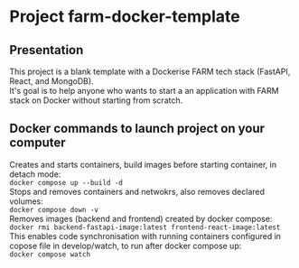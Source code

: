 # Project farm-docker-template
## Presentation
This project is a blank template with a Dockerise FARM tech stack (FastAPI, React, and MongoDB).<br>
It's goal is to help anyone who wants to start a an application with FARM stack on Docker without starting from scratch.<br>
## Docker commands to launch project on your computer
Creates and starts containers, build images before starting container, in detach mode:<br>
`docker compose up --build -d`<br>
Stops and removes containers and netwokrs, also removes declared volumes:<br>
`docker compose down -v`<br>
Removes images (backend and frontend) created by docker compose:<br>
`docker rmi backend-fastapi-image:latest frontend-react-image:latest`<br>
This enables code synchronisation with running containers configured in copose file in develop/watch, to run after docker compose up:<br>
`docker compose watch`<br>